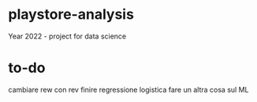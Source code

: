 # playstore-analysis
Year 2022 - project for data science

# to-do
cambiare rew con rev
finire regressione logistica
fare un altra cosa sul ML
